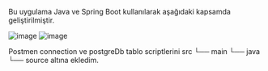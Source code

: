 Bu uygulama Java ve Spring Boot kullanılarak aşağıdaki kapsamda geliştirilmiştir.

![image](https://github.com/hicrangumusbas/trustBank/assets/16267004/5edea80c-2424-442a-a11a-8edeb779d26f)
![image](https://github.com/hicrangumusbas/trustBank/assets/16267004/7d13edb0-bf9d-431e-b927-0cc20316deb8)

Postmen connection ve postgreDb tablo scriptlerini src └── main └── java └── source altına ekledim.



